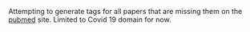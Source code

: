 Attempting to generate tags for all papers that are missing them on the [pubmed](https://pubmed.ncbi.nlm.nih.gov/) site. Limited to Covid 19 domain for now.
